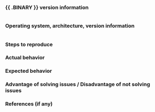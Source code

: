 ### {{ .BINARY }} version information

```

```

### Operating system, architecture, version information

```

```

### Steps to reproduce

### Actual behavior

### Expected behavior

### Advantage of solving issues / Disadvantage of not solving issues

### References (if any)

